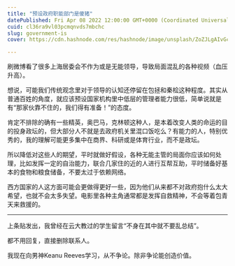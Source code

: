 ```yaml
---
title: "预设政府职能部门是傻猪"
datePublished: Fri Apr 08 2022 12:00:00 GMT+0000 (Coordinated Universal Time)
cuid: cl36ra9vl03pcmqnvds7mbchc
slug: government-is
cover: https://cdn.hashnode.com/res/hashnode/image/unsplash/ZoZJLgAIvGc/upload/v1652586354427/q6-5zWoIU.jpeg

---
```


刷微博看了很多上海居委会不作为或是无能领导，导致局面混乱的各种视频（血压升高）。

想说，可能我们传统观念里对于领导的认知还停留在包拯和秦桧这种程度。其实从普通百姓的角度，就应该预设国家机构里中低层的管理者能力很低，简单说就是有“那家伙靠不住的，我们得有准备！”的态度。

肯定不排除的确有一些精英，奥巴马，克林顿这种人，是本着改变人类的命运的目的投身政坛的，但大部分人不就是去政府机关里混口饭吃么？有能力的人，特别优秀的，我的理解可能更多集中在商界、科研或是体育行业，而不是政坛。

所以降低对这些人的期望，平时就做好假设，各种无能主管的局面你应该如何处理，比如发挥一定的自治能力，联合几家住的近的人进行互帮互助，平时储备好基本的食物和粮食储备，不要太过于依赖网络。

西方国家的人这方面可能会更做得更好一些，因为他们从来都不对政府抱什么太大希望，也就不会太多失望。电影里各种主角通常都是发挥自救精神，不会等着包青天来救援的。
***
上条贴发出，我曾经在云大教过的学生留言“不身在其中就不要乱总结”。

都不用回复，直接删除联系人。

我现在向男神Keanu Reeves学习，从不争论。除非争论能创造价值。